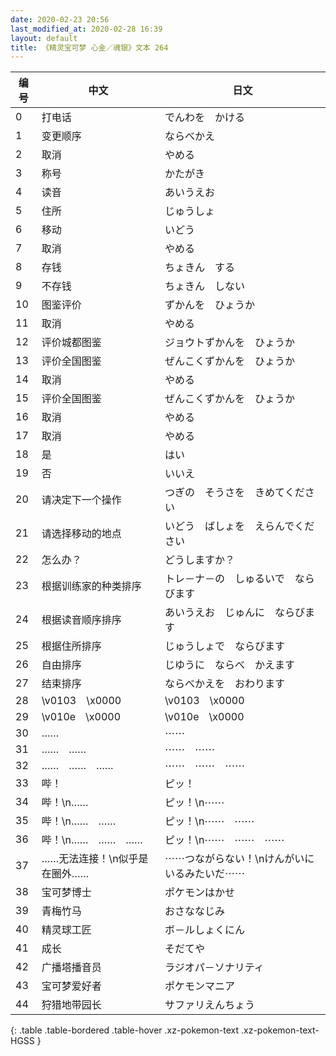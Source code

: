 ```yaml
---
date: 2020-02-23 20:56
last_modified_at: 2020-02-28 16:39
layout: default
title: 《精灵宝可梦 心金／魂银》文本 264
---
```

| 编号 | 中文 | 日文 |
| ---- | ---- | ---- |
| 0 | 打电话 | でんわを　かける |
| 1 | 变更顺序 | ならべかえ |
| 2 | 取消 | やめる |
| 3 | 称号 | かたがき |
| 4 | 读音 | あいうえお |
| 5 | 住所 | じゅうしょ |
| 6 | 移动 | いどう |
| 7 | 取消 | やめる |
| 8 | 存钱 | ちょきん　する |
| 9 | 不存钱 | ちょきん　しない |
| 10 | 图鉴评价 | ずかんを　ひょうか |
| 11 | 取消 | やめる |
| 12 | 评价城都图鉴 | ジョウトずかんを　ひょうか |
| 13 | 评价全国图鉴 | ぜんこくずかんを　ひょうか |
| 14 | 取消 | やめる |
| 15 | 评价全国图鉴 | ぜんこくずかんを　ひょうか |
| 16 | 取消 | やめる |
| 17 | 取消 | やめる |
| 18 | 是 | はい |
| 19 | 否 | いいえ |
| 20 | 请决定下一个操作 | つぎの　そうさを　きめてください |
| 21 | 请选择移动的地点 | いどう　ばしょを　えらんでください |
| 22 | 怎么办？ | どうしますか？ |
| 23 | 根据训练家的种类排序 | トレ－ナ－の　しゅるいで　ならびます |
| 24 | 根据读音顺序排序 | あいうえお　じゅんに　ならびます |
| 25 | 根据住所排序 | じゅうしょで　ならびます |
| 26 | 自由排序 | じゆうに　ならべ　かえます |
| 27 | 结束排序 | ならべかえを　おわります |
| 28 | \v0103　\x0000 | \v0103　\x0000 |
| 29 | \v010e　\x0000 | \v010e　\x0000 |
| 30 | …… | ⋯⋯ |
| 31 | ……　…… | ⋯⋯　⋯⋯ |
| 32 | ……　……　…… | ⋯⋯　⋯⋯　⋯⋯ |
| 33 | 哔！ | ピッ！ |
| 34 | 哔！\n…… | ピッ！\n⋯⋯ |
| 35 | 哔！\n……　…… | ピッ！\n⋯⋯　⋯⋯ |
| 36 | 哔！\n……　……　…… | ピッ！\n⋯⋯　⋯⋯　⋯⋯ |
| 37 | ……无法连接！\n似乎是在圈外…… | ⋯⋯つながらない！\nけんがいに　いるみたいだ⋯⋯ |
| 38 | 宝可梦博士 | ポケモンはかせ |
| 39 | 青梅竹马 | おさななじみ |
| 40 | 精灵球工匠 | ボ－ルしょくにん |
| 41 | 成长 | そだてや |
| 42 | 广播塔播音员 | ラジオパ－ソナリティ |
| 43 | 宝可梦爱好者 | ポケモンマニア |
| 44 | 狩猎地带园长 | サファリえんちょう |
{: .table .table-bordered .table-hover .xz-pokemon-text .xz-pokemon-text-HGSS }